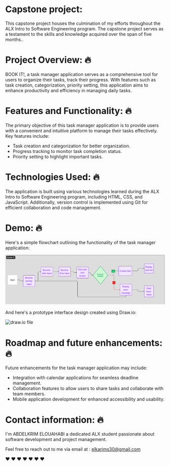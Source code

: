 # Capstone project:

This capstone project houses the culmination of my efforts throughout the ALX Intro to Software Engineering program. The capstone project serves as a testament to the skills and knowledge acquired over the span of five months..

# Project Overview: :fire:

BOOK IT!, a task manager application serves as a comprehensive tool for users to organize their tasks, track their progress. With features such as task creation, categorization, priority setting, this application aims to enhance productivity and efficiency in managing daily tasks.

# Features and Functionality: :fire:

The primary objective of this task manager application is to provide users with a convenient and intuitive platform to manage their tasks effectively. Key features include:
+ Task creation and categorization for better organization.
+ Progress tracking to monitor task completion status.
+ Priority setting to highlight important tasks.
  

# Technologies Used: :fire:

The application is built using various technologies learned during the ALX Intro to Software Engineering program, including HTML, CSS, and JavaScript. Additionally, version control is implemented using Git for efficient collaboration and code management.

# Demo: :fire:
Here's a simple flowchart outlining the functionality of the task manager application:

<img alt="app FLOWCHART" src="assets/BOOK IT flowchart.png">



And here's a prototype interface design created using Draw.io:


<img width="600" alt="draw.io file" src="#">







# Roadmap and future enhancements: :fire:

Future enhancements for the task manager application may include:
+ Integration with calendar applications for seamless deadline management.
+ Collaboration features to allow users to share tasks and collaborate with team members.
+ Mobile application development for enhanced accessibility and usability.
  



# Contact information: :fire:

I'm ABDELKRIM ELOUAHABI a dedicated ALX student passionate about software development and project management.

Feel free to reach out to me via email at : elkarims30@gmail.com 

:heart:   :heart:   :heart:   :heart:   :heart:   :heart:   :heart:   

